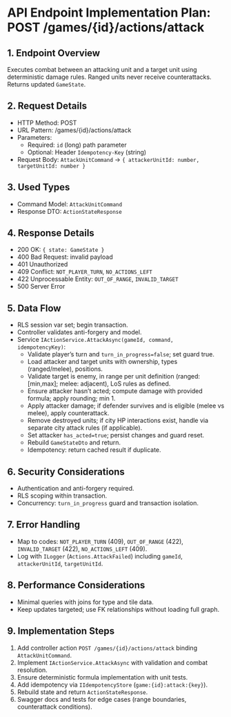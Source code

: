 # API Endpoint Implementation Plan: POST /games/{id}/actions/attack

## 1. Endpoint Overview
Executes combat between an attacking unit and a target unit using deterministic damage rules. Ranged units never receive counterattacks. Returns updated `GameState`.

## 2. Request Details
- HTTP Method: POST
- URL Pattern: /games/{id}/actions/attack
- Parameters:
  - Required: `id` (long) path parameter
  - Optional: Header `Idempotency-Key` (string)
- Request Body: `AttackUnitCommand` → `{ attackerUnitId: number, targetUnitId: number }`

## 3. Used Types
- Command Model: `AttackUnitCommand`
- Response DTO: `ActionStateResponse`

## 4. Response Details
- 200 OK: `{ state: GameState }`
- 400 Bad Request: invalid payload
- 401 Unauthorized
- 409 Conflict: `NOT_PLAYER_TURN`, `NO_ACTIONS_LEFT`
- 422 Unprocessable Entity: `OUT_OF_RANGE`, `INVALID_TARGET`
- 500 Server Error

## 5. Data Flow
- RLS session var set; begin transaction.
- Controller validates anti-forgery and model.
- Service `IActionService.AttackAsync(gameId, command, idempotencyKey)`:
  - Validate player’s turn and `turn_in_progress=false`; set guard true.
  - Load attacker and target units with ownership, types (ranged/melee), positions.
  - Validate target is enemy, in range per unit definition (ranged: [min,max]; melee: adjacent), LoS rules as defined.
  - Ensure attacker hasn’t acted; compute damage with provided formula; apply rounding; min 1.
  - Apply attacker damage; if defender survives and is eligible (melee vs melee), apply counterattack.
  - Remove destroyed units; if city HP interactions exist, handle via separate city attack rules (if applicable).
  - Set attacker `has_acted=true`; persist changes and guard reset.
  - Rebuild `GameStateDto` and return.
  - Idempotency: return cached result if duplicate.

## 6. Security Considerations
- Authentication and anti-forgery required.
- RLS scoping within transaction.
- Concurrency: `turn_in_progress` guard and transaction isolation.

## 7. Error Handling
- Map to codes: `NOT_PLAYER_TURN` (409), `OUT_OF_RANGE` (422), `INVALID_TARGET` (422), `NO_ACTIONS_LEFT` (409).
- Log with `ILogger` (`Actions.AttackFailed`) including `gameId`, `attackerUnitId`, `targetUnitId`.

## 8. Performance Considerations
- Minimal queries with joins for type and tile data.
- Keep updates targeted; use FK relationships without loading full graph.

## 9. Implementation Steps
1. Add controller action `POST /games/{id}/actions/attack` binding `AttackUnitCommand`.
2. Implement `IActionService.AttackAsync` with validation and combat resolution.
3. Ensure deterministic formula implementation with unit tests.
4. Add idempotency via `IIdempotencyStore` (`game:{id}:attack:{key}`).
5. Rebuild state and return `ActionStateResponse`.
6. Swagger docs and tests for edge cases (range boundaries, counterattack conditions).


